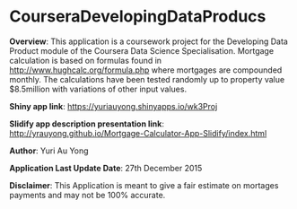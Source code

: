 # CourseraDevelopingDataProducs

**Overview**: This application is a coursework project for the Developing Data Product module of the Coursera Data Science Specialisation. Mortgage calculation is based on formulas found in http://www.hughcalc.org/formula.php where mortgages are compounded monthly. The calculations have been tested randomly up to property value $8.5million with variations of other input values.

**Shiny app link**: https://yuriauyong.shinyapps.io/wk3Proj

**Slidify app description presentation link**: http://yrauyong.github.io/Mortgage-Calculator-App-Slidify/index.html

**Author**: Yuri Au Yong

**Application Last Update Date**: 27th December 2015

**Disclaimer**: This Application is meant to give a fair estimate on mortages payments and may not be 100% accurate.
